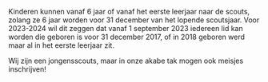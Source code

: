 Kinderen kunnen vanaf 6 jaar of vanaf het eerste leerjaar naar de scouts, zolang ze 6 jaar worden voor 31 december van het lopende scoutsjaar. Voor 2023-2024 wil dit zeggen dat vanaf 1 september 2023 iedereen lid kan worden die geboren is voor 31 december 2017, of in 2018 geboren werd maar al in het eerste leerjaar zit.

Wij zijn een jongensscouts, maar in onze akabe tak mogen ook meisjes inschrijven!
